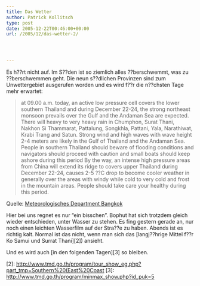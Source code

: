 ```yaml
---
title: Das Wetter
author: Patrick Kollitsch
type: post
date: 2005-12-22T00:46:00+00:00
url: /2005/12/das-wetter-2/




---
```

Es h??rt nicht auf. Im S??den ist so ziemlich alles ??berschwemmt, was zu ??berschwemmen geht. Die neun s??dlichen Provinzen sind zum Unwettergebiet ausgerufen worden und es wird f??r die n??chsten Tage mehr erwartet:

> at 09.00 a.m. today, an active low pressure cell covers the lower southern Thailand and during December 22-24, the strong northeast monsoon prevails over the Gulf and the Andaman Sea are expected. There will heavy to very heavy rain in Chumphon, Surat Thani, Nakhon Si Thammarat, Pattalung, Songkhla, Pattani, Yala, Narathiwat, Krabi Trang and Satun. Strong wind and high waves with wave height 2-4 meters are likely in the Gulf of Thailand and the Andaman Sea. People in southern Thailand should beware of flooding conditions and navigators should proceed with caution and small boats should keep ashore during this period By the way, an intense high pressure areas from China will extend its ridge to covers upper Thailand during December 22-24, causes 2-5 ??C drop to become cooler weather in generally over the areas with windy while cold to very cold and frost in the mountain areas. People should take care your healthy during this period.

Quelle: [Meteorologisches Department Bangkok][1]

Hier bei uns regnet es nur &#8220;ein bisschen&#8221;. Bophut hat sich trotzdem gleich wieder entschieden, unter Wasser zu stehen. Es fing gestern gerade an, nur noch einen leichten Wasserfilm auf der Stra??e zu haben. Abends ist es richtig kalt. Normal ist das nicht, wenn man sich das [langj??hrige Mittel f??r Ko Samui und Surrat Thani][2]) ansieht.

Und es wird auch [in den folgenden Tagen][3] so bleiben.

 [1]: http://www.tmd.go.th/program/warning_list_eg.php
 [2]: http://www.tmd.go.th/program/tour_show_eg.php?part_tmp=Southern%20(East%20Coast
 [3]: http://www.tmd.go.th/program/minmax_show.php?id_puk=5